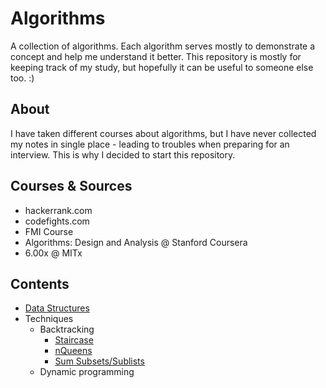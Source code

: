 Algorithms==========A collection of algorithms. Each algorithm serves mostly to demonstrate a concept and help me understand it better. This repository is mostly for keeping track of my study, but hopefully it can be useful to someone else too. :)## AboutI have taken different courses about algorithms, but I have never collected my notes in single place - leading to troubles when preparing for an interview. This is why I decided to start this repository.## Courses & Sources- hackerrank.com- codefights.com- FMI Course- Algorithms: Design and Analysis @ Stanford Coursera- 6.00x @ MITx## Contents- [Data Structures](/DataStructures)- Techniques  - Backtracking    - [Staircase](/Techniques/Backtracking/starcase.py)    - [nQueens](/Techniques/Backtracking/n_queens.py)    - [Sum Subsets/Sublists](/Techniques/Backtracking/SumSubsets/)  - Dynamic programming